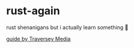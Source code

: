 # rust-again
rust shenanigans but i actually learn something 🦀

[guide by Traversey Media](https://www.youtube.com/watch?v=zF34dRivLOw)